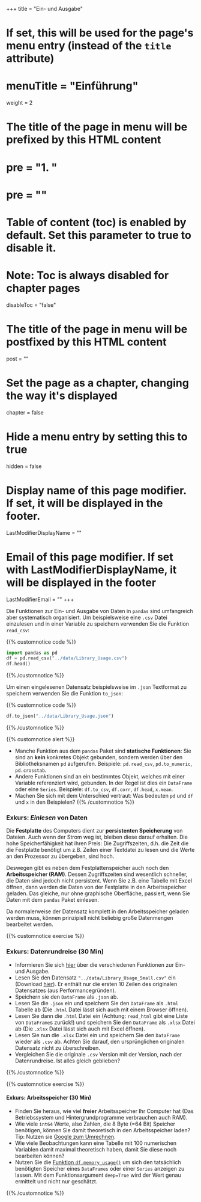 +++
title = "Ein- und Ausgabe"
# If set, this will be used for the page's menu entry (instead of the `title` attribute)
# menuTitle = "Einführung"
weight = 2
# The title of the page in menu will be prefixed by this HTML content
# pre = "<b>1. </b>"
# pre = "<i class='fab fa-github'></i>"
# Table of content (toc) is enabled by default. Set this parameter to true to disable it.
# Note: Toc is always disabled for chapter pages
disableToc = "false"

# The title of the page in menu will be postfixed by this HTML content
post = ""
# Set the page as a chapter, changing the way it's displayed
chapter = false
# Hide a menu entry by setting this to true
hidden = false
# Display name of this page modifier. If set, it will be displayed in the footer.
LastModifierDisplayName = ""
# Email of this page modifier. If set with LastModifierDisplayName, it will be displayed in the footer
LastModifierEmail = ""
+++

Die Funktionen zur Ein- und Ausgabe von Daten in `pandas` sind umfangreich aber systematisch organisiert. Um beispielsweise eine `.csv` Datei einzulesen und in einer Variable zu speichern verwenden Sie die Funktion `read_csv`:

{{% customnotice code %}}
```python
import pandas as pd
df = pd.read_csv("../data/Library_Usage.csv")
df.head()
```
{{% /customnotice %}}

Um einen eingelesenen Datensatz beispielsweise im `.json` Textformat zu speichern verwenden Sie die Funktion `to_json`:

{{% customnotice code %}}
```python
df.to_json("../data/Library_Usage.json")
```

{{% /customnotice %}}

{{% customnotice alert %}}

- Manche Funktion aus dem `pandas` Paket sind **statische Funktionen**: Sie sind an **kein** konkretes Objekt gebunden, sondern werden über den Bibliotheksnamen `pd` aufgerufen. Beispiele: `pd.read_csv`, `pd.to_numeric`, `pd.crosstab`.
- Andere Funktionen sind an ein bestimmtes Objekt, welches mit einer Variable referenziert wird, gebunden. In der Regel ist dies ein `DataFrame` oder eine `Series`. Beispiele: `df.to_csv`, `df.corr`, `df.head`, `x.mean`.
- Machen Sie sich mit dem Unterschied vertraut: Was bedeuten `pd` und `df` und `x` in den Beispielen?
{{% /customnotice %}}


### Exkurs: *Einlesen* von Daten

Die **Festplatte** des Computers dient zur **persistenten Speicherung** von Dateien. Auch wenn der Strom weg ist, bleiben diese darauf erhalten. Die hohe Speicherfähigkeit hat ihren Preis: Die Zugriffszeiten, d.h. die Zeit die die Festplatte benötigt um z.B. Zeilen einer Textdatei zu lesen und die Werte an den Prozessor zu übergeben, sind hoch.

Deswegen gibt es neben dem Festplattenspeicher auch noch den **Arbeitsspeicher (RAM)**. Dessen Zugriffszeiten sind wesentlich schneller, die Daten sind jedoch nicht persistent. Wenn Sie z.B. eine Tabelle mit Excel öffnen, dann werden die Daten von der Festplatte in den Arbeitsspeicher geladen. Das gleiche, nur ohne graphische Oberfläche, passiert, wenn Sie Daten mit dem `pandas` Paket einlesen.

Da normalerweise der Datensatz komplett in den Arbeitsspeicher geladen werden muss, können prinzipiell nicht beliebig große Datenmengen bearbeitet werden.

{{% customnotice exercise %}}

### Exkurs: Datenrundreise (30 Min)

- Informieren Sie sich [hier](https://pandas.pydata.org/pandas-docs/stable/reference/io.html) über die verschiedenen Funktionen zur Ein- und Ausgabe.
- Lesen Sie den Datensatz `"../data/Library_Usage_Small.csv"` ein (Download [hier](/data-librarian/data/Library_Usage_Small.csv)). Er enthält nur die ersten 10 Zeilen des originalen Datensatzes (aus Performancegründen).
- Speichern sie den `DataFrame` als `.json` ab.
- Lesen Sie die `.json` ein und speichern Sie den `DataFrame` als `.html` Tabelle ab (Die `.html` Datei lässt sich auch mit einem Browser öffnen).
- Lesen Sie dann die `.html` Datei ein (Achtung: `read_html` gibt eine Liste von `DataFrame`s zurück!) und speichern Sie den `DataFrame` als `.xlsx` Datei ab (Die `.xlsx` Datei lässt sich auch mit Excel öffnen).
- Lesen Sie nun die `.xlsx` Datei ein und speichern Sie den `DataFrame` wieder als `.csv` ab. Achten Sie darauf, den ursprünglichen originalen Datensatz nicht zu überschreiben.
- Vergleichen Sie die originale `.csv` Version mit der Version, nach der Datenrundreise. Ist alles gleich geblieben?

{{% /customnotice %}}

{{% customnotice exercise %}}

#### Exkurs: Arbeitsspeicher (30 Min)

- Finden Sie heraus, wie viel **freier** Arbeitsspeicher Ihr Computer hat (Das Betriebssystem und Hintergrundprogramme verbrauchen auch RAM).
- Wie viele `int64` Werte, also Zahlen, die 8 Byte (=64 Bit) Speicher benötigen, können Sie damit theoretisch in den Arbeitsspeicher laden? Tip: Nutzen sie [Google zum Umrechnen](https://www.google.com/search?q=15.4+GiB+in+Byte).
- Wie viele Beobachtungen kann eine Tabelle mit 100 numerischen Variablen damit maximal theoretisch haben, damit Sie diese noch bearbeiten können?
- Nutzen Sie die [Funktion `df.memory_usage()`](https://pandas.pydata.org/pandas-docs/stable/reference/api/pandas.DataFrame.memory_usage.html) um sich den tatsächlich benötigten Speicher eines `DataFrames` oder einer `Series` anzeigen zu lassen. Mit dem Funktionsargument `deep=True` wird der Wert genau ermittelt und nicht nur geschätzt. 

{{% /customnotice %}}
